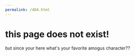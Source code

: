 ```yaml
---
permalink: /404.html
---
```


# this page does not exist!

but since your here what's your favorite amogus character??
